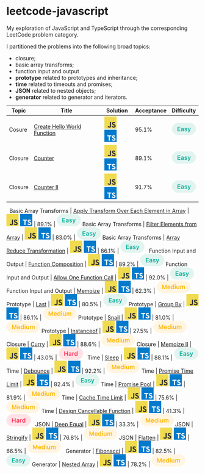 # leetcode-javascript
My exploration of JavaScript and TypeScript through the corresponding LeetCode problem category.

I partitioned the problems into the following broad topics:
- closure;
- basic array transforms;
- function input and output
- **prototype** related to prototypes and inheritance;
- **time** related to timeouts and promises;
- **JSON** related to nested objects;
- **generator** related to generator and iterators.

Topic | Title | Solution | Acceptance | Difficulty
------|-------|----------|------------|-----------
Cosure | [Create Hello World Function](/closure/create_hello_world_function/README.md) | [![JS](/img/js.png)](/closure/create_hello_world_function/solution.js) [![TS](/img/ts.png)](/closure/create_hello_world_function/solution.ts) | 95.1% | ![Easy](/img/easy.png)
Closure | [Counter](/closure/counter/README.md) | [![JS](/img/js.png)](/closure/counter/solution.js) [![TS](/img/ts.png)](/closure/counter/solution.ts) | 89.1% | ![Easy](/img/easy.png)
Closure | [Counter II](/closure/counter_ii/README.md) | [![JS](/img/js.png)](/closure/counter_ii/solution.js) [![TS](/img/ts.png)](/closure/counter_ii/solution.ts) | 91.7% | ![Easy](/img/easy.png)
&nbsp;
Basic Array Transforms | [Apply Transform Over Each Element in Array](/basic_array_transforms/apply_transform_over_each_element_in_array/README.md) | [![JS](/img/js.png)](/basic_array_transforms/apply_transform_over_each_element_in_array/solution.js) [![TS](/img/ts.png)](/basic_array_transforms/apply_transform_over_each_element_in_array/solution.ts) | 89.1% | ![Easy](/img/easy.png)
Basic Array Transforms | [Filter Elements from Array](/basic_array_transforms/filter_elements_from_array/README.md) | [![JS](/img/js.png)](/basic_array_transforms/filter_elements_from_array/solution.js) [![TS](/img/ts.png)](/basic_array_transforms/filter_elements_from_array/solution.ts) | 83.0% | ![Easy](/img/easy.png)
Basic Array Transforms | [Array Reduce Transformation](/basic_array_transforms/array_reduce_transformation/README.md) | [![JS](/img/js.png)](/basic_array_transforms/array_reduce_transformation/solution.js) [![TS](/img/ts.png)](/basic_array_transforms/array_reduce_transformation/solution.ts) | 86.1% | ![Easy](/img/easy.png)
&nbsp;
Function Input and Output | [Function Composition](/function_input_and_output/function_composition/README.md) | [![JS](/img/js.png)](/function_input_and_output/function_composition/solution.js) [![TS](/img/ts.png)](/function_input_and_output/function_composition/solution.ts) | 89.2% | ![Easy](/img/easy.png)
Function Input and Output | [Allow One Function Call](/function_input_and_output/allow_one_function_call/README.md) | [![JS](/img/js.png)](/function_input_and_output/allow_one_function_call/solution.js) [![TS](/img/ts.png)](/function_input_and_output/allow_one_function_call/solution.ts) | 92.0% | ![Easy](/img/easy.png)
Function Input and Output | [Memoize](/function_input_and_output/memoize/README.md) | [![JS](/img/js.png)](/function_input_and_output/memoize/solution.js) [![TS](/img/ts.png)](/function_input_and_output/memoize/solution.ts) | 62.3% | ![Medium](/img/medium.png)
&nbsp;
Prototype | [Last](/prototype/last/README.md) | [![JS](/img/js.png)](/prototype/last/solution.js) [![TS](/img/ts.png)](/prototype/last/solution.ts) | 80.5% | ![Easy](/img/easy.png)
Prototype | [Group By](/prototype/groupby/README.md) | [![JS](/img/js.png)](/prototype/groupby/solution.js) [![TS](/img/ts.png)](/prototype/groupby/solution.ts) | 86.1% | ![Medium](/img/medium.png)
Prototype | [Snail](/prototype/snail/README.md) | [![JS](/img/js.png)](/prototype/snail/solution.js) [![TS](/img/ts.png)](/prototype/snail/solution.ts) | 81.0% | ![Medium](/img/medium.png)
Prototype | [Instanceof](/prototype/instanceof/README.md) | [![JS](/img/js.png)](/prototype/instanceof/solution.js) [![TS](/img/ts.png)](/prototype/instanceof/solution.ts) | 27.5% | ![Medium](/img/medium.png)
&nbsp;
Closure | [Curry](/closure/curry/README.md) | [![JS](/img/js.png)](/closure/curry/solution.js) [![TS](/img/ts.png)](/closure/curry/solution.ts) | 88.6% | ![Medium](/img/medium.png)
Closure | [Memoize II](/closure/memoize_ii/README.md) | [![JS](/img/js.png)](/closure/memoize_ii/solution.js) [![TS](/img/ts.png)](/closure/memoize_ii/solution.ts) | 43.0% | ![Hard](/img/hard.png)
&nbsp;
Time | [Sleep](/time/sleep/README.md) | [![JS](/img/js.png)](/time/sleep/solution.js) [![TS](/img/ts.png)](/time/sleep/solution.ts) | 88.1% | ![Easy](/img/easy.png)
Time | [Debounce](/time/debounce/README.md) | [![JS](/img/js.png)](/time/debounce/solution.js) [![TS](/img/ts.png)](/time/debounce/solution.ts) | 92.2% | ![Medium](/img/medium.png)
Time | [Promise Time Limit](/time/timelimit/README.md) | [![JS](/img/js.png)](/time/timelimit/solution.js) [![TS](/img/ts.png)](/time/timelimit/solution.ts) | 82.4% | ![Easy](/img/easy.png)
Time | [Promise Pool](/time/pool/README.md) | [![JS](/img/js.png)](/time/pool/solution.js) [![TS](/img/ts.png)](/time/pool/solution.ts) | 81.9% | ![Medium](/img/medium.png)
Time | [Cache Time Limit](/time/cache/README.md) | [![JS](/img/js.png)](/time/cache/solution.js) [![TS](/img/ts.png)](/time/cache/solution.ts) | 75.6% | ![Medium](/img/medium.png)
Time | [Design Cancellable Function](/time/cancellable/README.md) | [![JS](/img/js.png)](/time/cancellable/solution.js) [![TS](/img/ts.png)](/time/cancellable/solution.ts) | 41.3% | ![Hard](/img/hard.png)
&nbsp;
JSON | [Deep Equal](/json/deepequal/README.md) | [![JS](/img/js.png)](/json/deepequal/solution.js) [![TS](/img/ts.png)](/json/deepequal/solution.ts) | 33.3% | ![Medium](/img/medium.png)
JSON | [Stringify](/json/stringify/README.md) | [![JS](/img/js.png)](/json/stringify/solution.js) [![TS](/img/ts.png)](/json/stringify/solution.ts) | 76.8% | ![Medium](/img/medium.png)
JSON | [Flatten](/json/flatten/README.md) | [![JS](/img/js.png)](/json/flatten/solution.js) [![TS](/img/ts.png)](/json/flatten/solution.ts) | 66.5% | ![Medium](/img/medium.png)
&nbsp;
Generator | [Fibonacci](/generator/fibonacci/README.md) | [![JS](/img/js.png)](/generator/fibonacci/solution.js) [![TS](/img/ts.png)](/generator/fibonacci/solution.ts) | 82.5% | ![Easy](/img/easy.png)
Generator | [Nested Array](/generator/nested/README.md) | [![JS](/img/js.png)](/generator/nested/solution.js) [![TS](/img/ts.png)](/generator/nested/solution.ts) | 78.2% | ![Medium](/img/medium.png)
